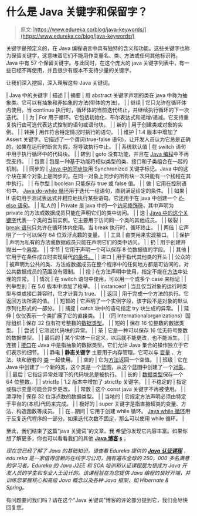 # 什么是 Java 关键字和保留字？

> 原文:[https://www.edureka.co/blog/java-keywords/](https://www.edureka.co/blog/java-keywords/)

关键字是预定义的，在 Java 编程语言中具有独特的含义和功能。这些关键字也称为保留关键字，这意味着它们不能用作变量名、类、方法或任何其他标识符。Java 中有 57 个保留关键字。与此同时，在这个庞大的 java 关键字列表中，有一些已经不再使用，并且很少有版本不支持少量的关键字。

让我们深入挖掘，深入理解这些 Java 关键词。

| Java 中的关键字 | 描述 |
| 摘要 | 用 abstract 关键字声明的类在 java 中称为抽象类。它可以有抽象和非抽象的方法(带体的方法)。 |
| 继续 | 它只允许在循环体内使用。当 continue 执行时，循环体的当前迭代终止，并继续执行循环的下一次迭代。 |
| 为 | For 用于循环。它包括初始化、布尔表达式和递增/递减。它支持重复执行由可迭代表达式控制的语句或语句块。 |
| 新的 | 用于创建类或对象的实例。 |
| 转换 | 用作符合特定情况时执行的语句。 |
| 维护 | 1.4 版本中增加了 Assert 关键字。它描述了一个谓词(true-false 语句)，让开发人员认为它总是正确的。如果在运行时断言为假，将导致执行中止。 |
| 系统默认值 | 在 switch 语句中用于执行循环中的代码块。 |
| 转到 | goto 没有功能，并且在 [Java 编程](https://www.edureka.co/blog/what-is-java/)中不再受支持。 |
| 包裹 | 包是一种基于功能将相似类型的类、接口和子类组合在一起的机制。 |
| 同步的 | [Java 中的同步块](https://www.edureka.co/blog/synchronization-in-java/)用 Synchronized 关键字标记。Java 中的这个块在某个对象上是同步的。在同一对象上同步的所有块一次只能有一个线程在其中执行。 |
| 布尔型 | boolean 只能保存 true 或 false 值。 |
| 做 | 它用在控制语句中。 [Java do-while 循环](https://www.edureka.co/blog/java-do-while-loop/)用于迭代一组语句，直到满足给定的条件。 |
| 如果 | If 语句用于测试表达式并相应地执行某些语句。它还用于在 java 中创建一个 [if-else 语句](https://www.edureka.co/blog/if-else-in-java/)。 |
| 私人的 | Private 是 java 中的一个[访问修饰符](https://www.edureka.co/blog/access-modifiers-in-java)，其中声明为 private 的方法或数据成员只能在声明它们的类中访问。 |
| 这 | [Java 中的这个关键字](https://www.edureka.co/blog/this-keyword-in-java/)代表一个类的当前实例。它主要用于访问同一个类的其他成员。 |
| 破裂 | [break 语句](https://www.edureka.co/blog/python-programming-language#FlowControl)只允许在循环体内使用。当 break 执行时，循环终止。 |
| 两倍 | 它声明了一个可以保存 64 位双浮点数的变量。 |
| 工具 | 由类用来实现接口。 |
| 保护 | 声明为私有的方法或数据成员只能在声明它们的类中访问。 |
| 扔 | 用于创建并抛出一个[异常](https://www.edureka.co/blog/java-exception-handling)。 |
| 字节 | 它用于声明一个可以保存 8 位数据值的字段。 |
| 其他 | 它用于在条件成立时实现替代[的条件。](https://www.edureka.co/blog/if-else-in-java/) |
| 进口 | 用于指代其他类的开头 |
| 公众的 | 被声明为公共的类、方法或数据成员在整个程序中的任何地方都是可访问的。对公共数据成员的范围没有限制。 |
| 投 | 在方法声明中使用，指定不能在[方法](https://www.edureka.co/blog/java-methods/)中处理的异常。 |
| 情况 | 在 switch 语句中使用，可以用一个或多个 case 来标记 |
| 列举型别 | 在 5.0 版本中添加了枚举。 |
| instanceof | 当且仅当对象的运行时类型与类或接口兼容时，它才计算为 true。 |
| 返回 | 用于完成一个方法的执行。它返回方法所需的值。 |
| 短暂的 | 它声明了一个实例字段，该字段不是对象的默认序列化形式的一部分。 |
| 捕捉 | catch 块中的语句指定 try 块生成的异常。 |
| 延伸 | 仅仅表示一个类扩展了它的直接类。 |
| （同 Internationalorganizations）国际组织 | 保存 32 位有符号整数的[数据类型](https://www.edureka.co/blog/data-types-in-java/)。 |
| 短的 | 保存 16 位整数的数据类型。 |
| 尝试 | 它测试代码块的异常。 |
| 茶 | 它是一种可以保存 16 位无符号整数的数据类型。 |
| 最后的 | 某个实体一旦定义，以后就不能更改，也不能派生。 |
| 连接 | [接口](https://www.edureka.co/blog/java-interface)在 Java 中是指抽象的数据类型。它们允许 Java 集合的操作独立于它们表示的细节。 |
| 静电 | **静态关键字** 主要用于内存管理。它可以与 [变量](https://www.edureka.co/blog/java-tutorial/#variables) 、方法、块和嵌套的 [类](https://www.edureka.co/blog/java-tutorial/#obj) 一起使用。 |
| 空的 | 它为[方法](https://www.edureka.co/blog/java-methods/)返回一个空值。 |
| 班级 | 它在 Java 中创建了一个新的类，这个类是一个蓝图，从这个蓝图中创建了一个[对象](https://www.edureka.co/blog/java-object/)。 |
| 最后 | 它指定异常处理下的代码块总是被执行。 |
| 长的 | [数据类型](https://www.edureka.co/blog/data-types-in-java/)保存一个 64 位整数。 |
| strictfp | 1.2 版本中增加了 strictfp 关键字。 |
| 不稳定的 | 指定或指示变量可能会异步更改。 |
| 常数 | 这个 const java 关键字不再被使用。 |
| 漂浮物 | 保存 32 位浮点数的数据类型。 |
| 当地的 | 它规定方法声明必须由特定于平台的(本机)代码来完成。 |
| 极好的 | super 关键字是指直接超类的变量、方法、构造函数等成员。 |
| 在…期间 | 它用于创建 while 循环。 [Java while 循环](https://www.edureka.co/blog/java-while-loop/)用于反复迭代程序的一部分。如果迭代次数不固定，那么可以使用 while 循环。 |

至此，我们结束了这篇“java 关键词”的文章。我 希望你发现它内容丰富。如果你想了解更多，你也可以看看我们的其他 **[Java 博客](https://www.edureka.co/blog/what-is-java/) [s](https://www.edureka.co/blog/java-tutorial/)** 。

*现在您已经了解了 Java 的基础知识，请查看 Edureka 提供的  [**Java 认证课程**](https://www.edureka.co/java-j2ee-training-course)* *，edu reka 是一家值得信赖的在线学习公司，拥有遍布全球的 250，000 多名满意的学习者。Edureka 的 Java J2EE 和 SOA 培训和认证课程是为想成为 Java 开发人员的学生和专业人士设计的。该课程旨在为您提供 Java 编程的良好开端，并训练您掌握核心和高级 Java 概念以及各种 Java 框架，如 Hibernate & Spring。*

有问题要问我们吗？请在这个“Java 关键词”博客的评论部分提到它，我们会尽快回复您。